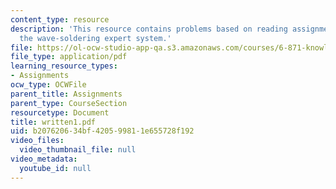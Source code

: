 ```yaml
---
content_type: resource
description: 'This resource contains problems based on reading assignment on smartwave:
  the wave-soldering expert system.'
file: https://ol-ocw-studio-app-qa.s3.amazonaws.com/courses/6-871-knowledge-based-applications-systems-spring-2005/b207620634bf420599811e655728f192_written1.pdf
file_type: application/pdf
learning_resource_types:
- Assignments
ocw_type: OCWFile
parent_title: Assignments
parent_type: CourseSection
resourcetype: Document
title: written1.pdf
uid: b2076206-34bf-4205-9981-1e655728f192
video_files:
  video_thumbnail_file: null
video_metadata:
  youtube_id: null
---
```

